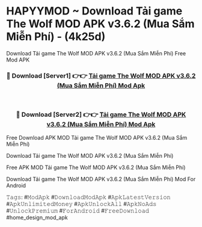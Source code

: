 # HAPYYMOD ~ Download Tải game The Wolf MOD APK v3.6.2 (Mua Sắm Miễn Phí) - (4k25d)
Download Tải game The Wolf MOD APK v3.6.2 (Mua Sắm Miễn Phí) Free Mod APK

<div align="center">
<h3>🔴 Download [Server1] 👉👉 <a href="https://apk-comot.site?title=Tải_game_The_Wolf_MOD_APK_v3.6.2_(Mua_Sắm_Miễn_Phí)">Tải game The Wolf MOD APK v3.6.2 (Mua Sắm Miễn Phí) Mod Apk</a></h3><br>

<h3>🔴 Download [Server2] 👉👉 <a href="https://apk-comot.site?title=Tải_game_The_Wolf_MOD_APK_v3.6.2_(Mua_Sắm_Miễn_Phí)">Tải game The Wolf MOD APK v3.6.2 (Mua Sắm Miễn Phí) Mod Apk</a></h3>
</div>


Free Download APK MOD Tải game The Wolf MOD APK v3.6.2 (Mua Sắm Miễn Phí)

Download Tải game The Wolf MOD APK v3.6.2 (Mua Sắm Miễn Phí) 

Free APK MOD Tải game The Wolf MOD APK v3.6.2 (Mua Sắm Miễn Phí) 

Download Tải game The Wolf MOD APK v3.6.2 (Mua Sắm Miễn Phí) Mod For Android

𝚃𝚊𝚐𝚜: #𝙼𝚘𝚍𝙰𝚙𝚔 #𝙳𝚘𝚠𝚗𝚕𝚘𝚊𝚍𝙼𝚘𝚍𝙰𝚙𝚔 #𝙰𝚙𝚔𝙻𝚊𝚝𝚎𝚜𝚝𝚅𝚎𝚛𝚜𝚒𝚘𝚗 #𝙰𝚙𝚔𝚄𝚗𝚕𝚒𝚖𝚒𝚝𝚎𝚍𝙼𝚘𝚗𝚎𝚢 #𝙰𝚙𝚔𝚄𝚗𝚕𝚘𝚌𝚔𝙰𝚕𝚕 #𝙰𝚙𝚔𝙽𝚘𝙰𝚍𝚜 #𝚄𝚗𝚕𝚘𝚌𝚔𝙿𝚛𝚎𝚖𝚒𝚞𝚖 #𝙵𝚘𝚛𝙰𝚗𝚍𝚛𝚘𝚒𝚍 #𝙵𝚛𝚎𝚎𝙳𝚘𝚠𝚗𝚕𝚘𝚊𝚍 #home_design_mod_apk